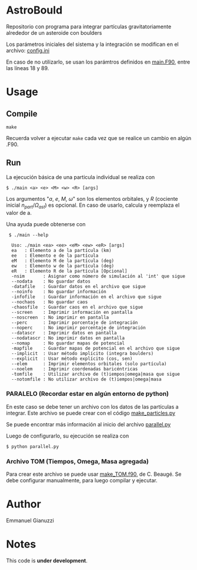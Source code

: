 # AstroBould
Repositorio con programa para integrar partículas gravitatoriamente alrededor de un asteroide con boulders

Los parámetros iniciales del sistema y la integración se modifican en el archivo: [config.ini](./config.ini)

En caso de no utilizarlo, se usan los parámtros definidos en [main.F90](./main.F90#18#89), entre las líneas 18 y 89.

# Usage

## Compile
``` console
make
```

Recuerda volver a ejecutar `make`  cada vez que se realice un cambio en algún .F90.

## Run

La ejecución básica de una particula individual se realiza con

``` console
$ ./main <a> <e> <M> <w> <R> [args]
```

Los argumentos "$a$, $e$, $M$, $\omega$" son los elementos orbitales, y $R$ (cociente inicial $n_{part}/\Omega_{ast}$) es opcional.
En caso de usarlo, calcula y reemplaza el valor de a.

Una ayuda puede obtenerse con 

``` console
 $ ./main --help

  Uso: ./main <ea> <ee> <eM> <ew> <eR> [args]
  ea   : Elemento a de la partícula (km)
  ee   : Elemento e de la partícula
  eM   : Elemento M de la partícula (deg)
  ew   : Elemento w de la partícula (deg)
  eR   : Elemento R de la partícula [Opcional]
  -nsim       : Asignar como número de simulación al 'int' que sigue
  --nodata    : No guardar datos
  -datafile   : Guardar datos en el archivo que sigue
  --noinfo    : No guardar información
  -infofile   : Guardar información en el archivo que sigue
  --nochaos   : No guardar caos
  -chaosfile  : Guardar caos en el archivo que sigue
  --screen    : Imprimir información en pantalla
  --noscreen  : No imprimir en pantalla
  --perc      : Imprimir porcentaje de integración
  --noperc    : No imprimir porcentaje de integración
  --datascr   : Imprimir datos en pantalla
  --nodatascr : No imprimir datos en pantalla
  --nomap     : No guardar mapas de potencial
  -mapfile    : Guardar mapas de potencial en el archivo que sigue
  --implicit  : Usar método implícito (integra boulders)
  --explicit  : Usar método explícito (cos, sen)
  --elem      : Imprimir elementos orbitales (solo partícula)
  --noelem    : Imprimir coordenadas baricéntricas
  -tomfile    : Utilizar archivo de (t)iempos|omega|masa que sigue
  --notomfile : No utilizar archivo de (t)iempos|omega|masa
```


### PARALELO (Recordar estar en algún entorno de python)
En este caso se debe tener un archivo con los datos de las partículas a integrar.
Este archivo se puede crear con el código [make_particles.py](./make_particles.py)

Se puede encontrar más información al inicio del archivo [parallel.py](./parallel.py#L2#L55)

Luego de configurarlo, su ejecución se realiza con

``` console
$ python parallel.py
```

### Archivo TOM (Tiempos, Omega, Masa agregada)

Para crear este archivo se puede usar [make_TOM.f90](./make_TOM.f90), de C. Beaugé. Se debe configurar manualmente, para luego compilar y ejecutar.

# Author
Emmanuel Gianuzzi

# Notes
This code is **under development**.


